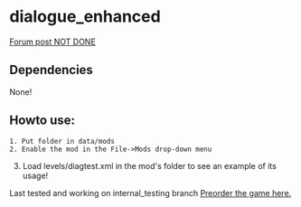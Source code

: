 # dialogue_enhanced
[Forum post NOT DONE](http://forums.wolfire.com/viewtopic.php?f=)  
## Dependencies
None!  
## Howto use:  
	1. Put folder in data/mods
	2. Enable the mod in the File->Mods drop-down menu
  3. Load levels/diagtest.xml in the mod's folder to see an example of its usage!
	
Last tested and working on internal_testing branch
[Preorder the game here.](http://www.wolfire.com/overgrowth)

